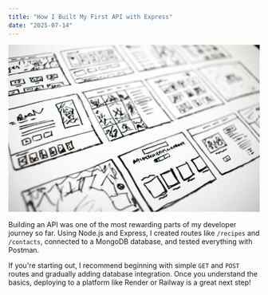 ```yaml
---
title: "How I Built My First API with Express"
date: "2025-07-14"
---
```


![API Diagram](/static/images/api-diagram.jpg)

Building an API was one of the most rewarding parts of my developer journey so far. Using Node.js and Express, I created routes like `/recipes` and `/contacts`, connected to a MongoDB database, and tested everything with Postman.

If you're starting out, I recommend beginning with simple `GET` and `POST` routes and gradually adding database integration. Once you understand the basics, deploying to a platform like Render or Railway is a great next step!
